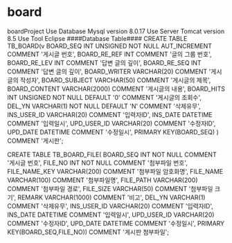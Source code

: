 # board
boardProject
Use Database Mysql version 8.0.17
Use Server Tomcat version 8.5
Use Tool Eclipse
####Database Table####
CREATE TABLE TB_BOARD(v
BOARD_SEQ INT UNSIGNED NOT NULL AUT_INCREMENT COMMENT '게시글 번호',
BOARD_RE_REF INT COMMENT '글의 그룹 번호',
BOARD_RE_LEV INT COMMENT '답변 글의 깊이',
BOARD_RE_SEQ INT COMMENT '답변 글의 깊이',
BOARD_WRITER VARCHAR(20) COMMENT '게시글의 작성자',
BOARD_SUBJECT VARCHAR(50) COMMENT '게시글의 제목',
BOARD_CONTENT VARCHAR(2000) COMMENT '게시글의 내용',
BOARD_HITS INT UNSIGNED NOT NULL DEFAULT '0' COMMENT '게시글의 조회수',
DEL_YN VARCHAR(1) NOT NULL DEFAULT 'N' COMMENT '삭제유무',
INS_USER_ID VARCHAR(20) COMMENT '입력자ID',
INS_DATE DATETIME COMMENT '입력일시',
UPD_USER_ID VARCHAR(20) COMMENT '수정자ID',
UPD_DATE DATETIME COMMENT '수정일시',
PRIMARY KEY(BOARD_SEQ)
) COMMENT '게시판';

CREATE TABLE TB_BOARD_FILE(
BOARD_SEQ INT NOT NULL COMMENT '게시글 번호',
FILE_NO INT NOT NULL COMMENT '첨부파일 번호',
FILE_NAME_KEY VARCHAR(200) COMMENT '첨부파일 암호화명',
FILE_NAME VARCHAR(100) COMMENT '첨부파일명',
FILE_PATH VARCHAR(200) COMMENT '첨부파일 경로',
FILE_SIZE VARCHAR(50) COMMENT '첨부파일 크기',
REMARK VARCHAR(1000) COMMENT '비고',
DEL_YN VARCHAR(1) COMMENT '삭제유무',
INS_USER_ID VARCHAR(20) COMMENT '입력자ID',
INS_DATE DATETIME COMMENT '입력일시',
UPD_USER_ID VARCHAR(20) COMMENT '수정자ID',
UPD_DATE DATETIME COMMENT '수정일시',
PRIMARY KEY(BOARD_SEQ,FILE_NO)) COMMENT '게시판 첨부파일';
